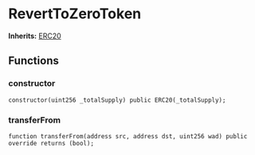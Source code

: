 # RevertToZeroToken
**Inherits:**
[ERC20](/lib/solady/ext/wake/weird/Bytes32Metadata.sol/contract.ERC20.md)


## Functions
### constructor


```solidity
constructor(uint256 _totalSupply) public ERC20(_totalSupply);
```

### transferFrom


```solidity
function transferFrom(address src, address dst, uint256 wad) public override returns (bool);
```

